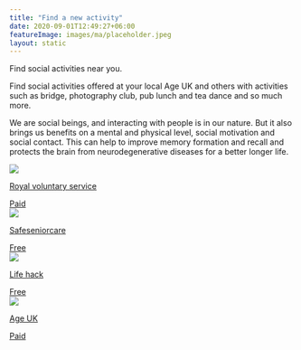 ```yaml
---
title: "Find a new activity"
date: 2020-09-01T12:49:27+06:00
featureImage: images/ma/placeholder.jpeg
layout: static
---
```


Find social activities near you.

Find social activities offered at your local Age UK and others with activities such as bridge, photography club, pub lunch and tea dance and so much more.

We are social beings, and interacting with people is in our nature. But it also brings us benefits on a mental and physical level, social motivation and social contact. This can help to improve memory formation and recall and protects the brain from neurodegenerative diseases for a better longer life.

<a class="ma-link" href="https://www.royalvoluntaryservice.org.uk/our-services/social-activities/"><div class="ma-card"><div class="ma-icon"><img src ="/images/icon-pound.png"/></div><div class="ma-name"><p>Royal voluntary service</p></div><div class="ma-paid-text"><span>Paid</span></div></div></a><a class="ma-link" href="https://saferseniorcare.com/recreational-activities-for-elderly-seniors/"><div class="ma-card"><div class="ma-icon"><img src ="/images/icon-check.png"/></div><div class="ma-name"><p>Safeseniorcare</p></div><div class="ma-paid-text"><span>Free</span></div></div></a><a class="ma-link" href="https://www.lifehack.org/articles/lifestyle/24-enriching-activities-50-somethings-should-their-free-time.html"><div class="ma-card"><div class="ma-icon"><img src ="/images/icon-check.png"/></div><div class="ma-name"><p>Life hack</p></div><div class="ma-paid-text"><span>Free</span></div></div></a><a class="ma-link" href="https://www.ageuk.org.uk/services/in-your-area/social-activities/"><div class="ma-card"><div class="ma-icon"><img src ="/images/icon-pound.png"/></div><div class="ma-name"><p>Age UK</p></div><div class="ma-paid-text"><span>Paid</span></div></div></a>  

<br/><br/>






